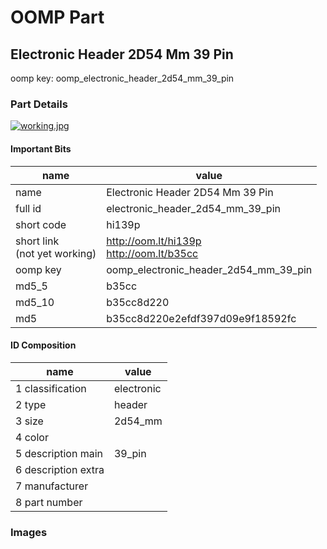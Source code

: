 # OOMP Part  
## Electronic Header 2D54 Mm 39 Pin  
  
oomp key: oomp_electronic_header_2d54_mm_39_pin  
  
### Part Details  
  
[![working.jpg](working_600.jpg)](working.jpg)  
  
#### Important Bits  
| name | value | 
| --- | --- | 
| name | Electronic Header 2D54 Mm 39 Pin | 
| full id | electronic_header_2d54_mm_39_pin | 
| short code | hi139p | 
| short link<br>(not yet working) | http://oom.lt/hi139p<br>http://oom.lt/b35cc | 
| oomp key | oomp_electronic_header_2d54_mm_39_pin | 
| md5_5 | b35cc | 
| md5_10 | b35cc8d220 | 
| md5 | b35cc8d220e2efdf397d09e9f18592fc | 
#### ID Composition  
| name | value | 
| --- | --- | 
| 1 classification | electronic | 
| 2 type | header | 
| 3 size | 2d54_mm | 
| 4 color |  | 
| 5 description main | 39_pin | 
| 6 description extra |  | 
| 7 manufacturer |  | 
| 8 part number |  | 
### Images  
